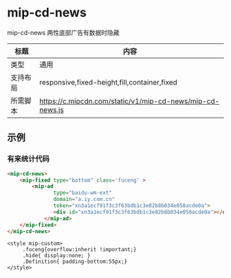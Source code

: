 # mip-cd-news

mip-cd-news 两性底部广告有数据时隐藏

标题|内容
----|----
类型|通用
支持布局|responsive,fixed-height,fill,container,fixed
所需脚本|https://c.mipcdn.com/static/v1/mip-cd-news/mip-cd-news.js

## 示例

### 有来统计代码
```html
<mip-cd-news>
    <mip-fixed type="bottom" class='fuceng' >
        <mip-ad
               type="baidu-wm-ext"
               domain="a.iy.com.cn"
               token="xn3a1ecf91f3c3f63bdb1c3e82b8b034e058acde0a">
               <div id="xn3a1ecf91f3c3f63bdb1c3e82b8b034e058acde0a"></div>
            </mip-ad> 
    </mip-fixed>
</mip-cd-news>
```  
```style
<style mip-custom>
     .fuceng{overflow:inherit !important;}
     .hide{ display:none; }
     .Definition{ padding-bottom:55px;}
</style>
``` 
